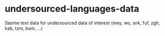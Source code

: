 # undersourced-languages-data
Saome text data for undersourced data of interest (mey, wo, snk, fuf, zgh, kab, tzm, bam, ...)
